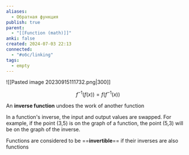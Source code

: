 ```yaml
---
aliases:
  - Обратная функция
publish: true
parent:
  - "[[Function (math)]]"
anki: false
created: 2024-07-03 22:13
connected:
  - "#обс/linking"
tags:
  - empty
---
```



![[Pasted image 20230915111732.png|300]]

$$
f^{-1}(f(x)) = f(f^{-1}(x))
$$

An **inverse function** undoes the work of another function

In a function's inverse, the input and output values are swapped. For example, if the point (3,5) is on the graph of a function, the point (5,3) will be on the graph of the inverse.

Functions are considered to be ==**invertible**== if their inverses are also functions



